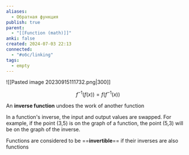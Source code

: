 ```yaml
---
aliases:
  - Обратная функция
publish: true
parent:
  - "[[Function (math)]]"
anki: false
created: 2024-07-03 22:13
connected:
  - "#обс/linking"
tags:
  - empty
---
```



![[Pasted image 20230915111732.png|300]]

$$
f^{-1}(f(x)) = f(f^{-1}(x))
$$

An **inverse function** undoes the work of another function

In a function's inverse, the input and output values are swapped. For example, if the point (3,5) is on the graph of a function, the point (5,3) will be on the graph of the inverse.

Functions are considered to be ==**invertible**== if their inverses are also functions



